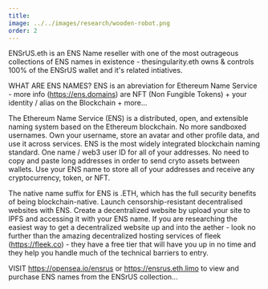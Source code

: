 ```yaml
---
title: 
image: ../../images/research/wooden-robot.png
order: 2
---
```

ENSrUS.eth is an ENS Name reseller with one of the most outrageous collections of ENS names in existence - thesingularity.eth owns & controls 100% of the ENSrUS wallet and it's related intiatives.

WHAT ARE ENS NAMES? ENS is an abreviation for Ethereum Name Service - more info (https://ens.domains) are NFT (Non Fungible Tokens) + your identity / alias on the Blockchain + more...

The Ethereum Name Service (ENS) is a distributed, open, and extensible naming system based on the Ethereum blockchain. No more sandboxed usernames. Own your username, store an avatar and other profile data, and use it across services. ENS is the most widely integrated blockchain naming standard. One name / web3 user ID for all of your addresses. No need to copy and paste long addresses in order to send cryto assets between wallets. Use your ENS name to store all of your addresses and receive any cryptocurrency, token, or NFT.

The native name suffix for ENS is .ETH, which has the full security benefits of being blockchain-native. Launch censorship-resistant decentralised websites with ENS. Create a decentralized website by upload your site to IPFS and accessing it with your ENS name. If you are researching the easiest way to get a decentralized website up and into the aether - look no further than the amazing decentralized hosting services of fleek (https://fleek.co) - they have a free tier that will have you up in no time and they help you handle much of the technical barriers to entry.

VISIT https://opensea.io/ensrus or https://ensrus.eth.limo to view and purchase ENS names from the ENSrUS collection...